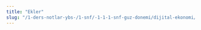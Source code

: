 ```yaml
---
title: "Ekler"
slug: "/1-ders-notlar-ybs-/1-snf/-1-1-1-snf-guz-donemi/dijital-ekonomi/ekler/"
---
```

